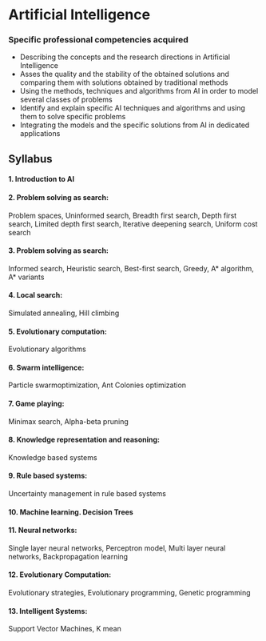 # Artificial Intelligence

### Specific professional competencies acquired
- Describing the concepts and the research directions in Artificial Intelligence
- Asses the quality and the stability of the obtained solutions and comparing them with solutions obtained by traditional methods
- Using the methods, techniques and algorithms from AI in order to model several classes of problems
- Identify and explain specific AI techniques and algorithms and using them to solve specific problems
- Integrating the models and the specific solutions from AI in dedicated applications

## Syllabus
#### 1. Introduction to AI 
#### 2. Problem solving as search:
Problem spaces, Uninformed search, Breadth first search, Depth first search, Limited depth first search, Iterative deepening search, Uniform cost search
#### 3. Problem solving as search:
Informed search, Heuristic search, Best-first search, Greedy, A* algorithm, A* variants
#### 4. Local search:
Simulated annealing, Hill climbing
#### 5. Evolutionary computation:
Evolutionary algorithms
#### 6. Swarm intelligence:
Particle swarmoptimization, Ant Colonies optimization
#### 7. Game playing:
Minimax search, Alpha-beta pruning
#### 8. Knowledge representation and reasoning:
Knowledge based systems
#### 9. Rule based systems:
Uncertainty management in rule based systems
#### 10. Machine learning. Decision Trees
#### 11. Neural networks:
Single layer neural networks, Perceptron model, Multi layer neural networks, Backpropagation learning
#### 12. Evolutionary Computation:
Evolutionary strategies, Evolutionary programming, Genetic programming
#### 13. Intelligent Systems:
Support Vector Machines, K mean





